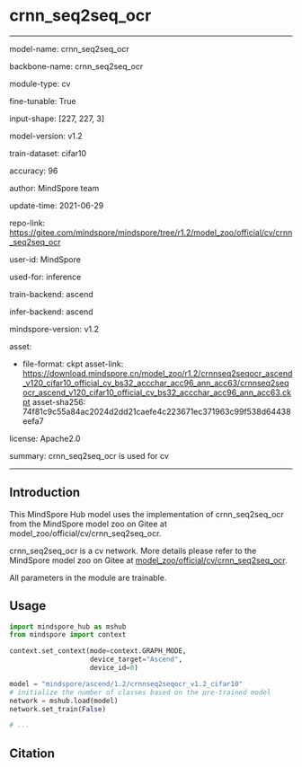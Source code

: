 # crnn_seq2seq_ocr

---

model-name: crnn_seq2seq_ocr

backbone-name: crnn_seq2seq_ocr

module-type: cv

fine-tunable: True

input-shape: [227, 227, 3]

model-version: v1.2

train-dataset: cifar10

accuracy: 96

author: MindSpore team

update-time: 2021-06-29

repo-link: <https://gitee.com/mindspore/mindspore/tree/r1.2/model_zoo/official/cv/crnn_seq2seq_ocr>

user-id: MindSpore

used-for: inference

train-backend: ascend

infer-backend: ascend

mindspore-version: v1.2

asset:

-
    file-format: ckpt
    asset-link: <https://download.mindspore.cn/model_zoo/r1.2/crnnseq2seqocr_ascend_v120_cifar10_official_cv_bs32_accchar_acc96_ann_acc63/crnnseq2seqocr_ascend_v120_cifar10_official_cv_bs32_accchar_acc96_ann_acc63.ckpt>
    asset-sha256: 74f81c9c55a84ac2024d2dd21caefe4c223671ec371963c99f538d64438eefa7

license: Apache2.0

summary: crnn_seq2seq_ocr is used for cv

---

## Introduction

This MindSpore Hub model uses the implementation of crnn_seq2seq_ocr from the MindSpore model zoo on Gitee at model_zoo/official/cv/crnn_seq2seq_ocr.

crnn_seq2seq_ocr is a cv network. More details please refer to the MindSpore model zoo on Gitee at [model_zoo/official/cv/crnn_seq2seq_ocr](https://gitee.com/mindspore/mindspore/blob/r1.2/model_zoo/official/cv/crnn_seq2seq_ocr/README.md).

All parameters in the module are trainable.

## Usage

```python
import mindspore_hub as mshub
from mindspore import context

context.set_context(mode=context.GRAPH_MODE,
                    device_target="Ascend",
                    device_id=0)

model = "mindspore/ascend/1.2/crnnseq2seqocr_v1.2_cifar10"
# initialize the number of classes based on the pre-trained model
network = mshub.load(model)
network.set_train(False)

# ...
```

## Citation
